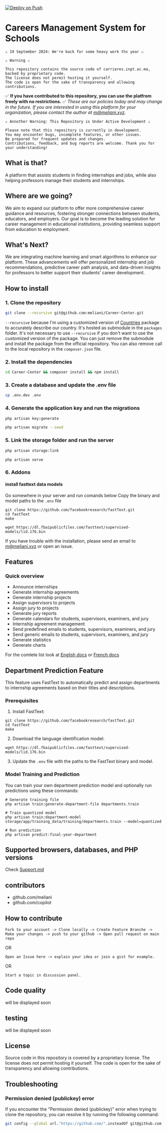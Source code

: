 [![Deploy on Push](https://github.com/meliani/Career-Center/actions/workflows/deploy.yml/badge.svg?branch=main)](https://github.com/meliani/Career-Center/actions/workflows/deploy.yml)
# Careers Management System for Schools

    ⚠️ 19 September 2024: We're back for some heavy work ths year ⚠️

    ⚠️ Warning ⚠️

    This repository contains the source code of carrieres.inpt.ac.ma, backed by proprietary code. 
    The license does not permit hosting it yourself.
    The code is open for the sake of transparency and allowing contributions.

  ✅ **If you have contributed to this repository, you can use the platfrom freely with no restrictions.** ✅
  *These are our policies today and may change in the future.*
  *If you are interested in using this platform for your organization, please contact the author at <m@meliani.xyz>.*
  
    ⚠️ Annother Warning: This Repository is Under Active Development ⚠️

    Please note that this repository is currently in development. 
    You may encounter bugs, incomplete features, or other issues.
    Be prepared for frequent updates and changes.
    Contributions, feedback, and bug reports are welcome. Thank you for your understanding!

## What is that?

A platform that assists students in finding internships and jobs, while also helping professors manage their students and internships.

## Where are we going?

We aim to expand our platform to offer more comprehensive career guidance and resources, fostering stronger connections between students, educators, and employers. Our goal is to become the leading solution for career management in educational institutions, providing seamless support from education to employment.

## What's Next?

We are integrating machine learning and smart algorithms to enhance our platform. These advancements will offer personalized internship and job recommendations, predictive career path analysis, and data-driven insights for professors to better support their students' career development.

## How to install

### 1. Clone the repository

```bash
git clone --recursive git@github.com:meliani/Career-Center.git
```

`--recursive` because I'm using a customized version of [Countries](https://github.com/parfaitementweb/filament-country-field) package to accurately describe our country. It's hosted as submodule in the `packages` folder.
It's not necessary to use `--recursive` if you don't want to use the customized version of the package. You can just remove the submodule and install the package from the official repository.
You can also remove call to the local repository in the `composer.json` file.

### 2. Install the dependencies

```bash
cd Career-Center && composer install && npm install
```

### 3. Create a database and update the .env file

```bash
cp .env.dev .env
```

### 4. Generate the application key and run the migrations

```bash
php artisan key:generate
```

```bash
php artisan migrate --seed
```

### 5. Link the storage folder and run the server

```bash
php artisan storage:link
```

```bash
php artisan serve
```

### 6. Addons

#### install fasttext data models

Go somewhere in your server and run comands below
Copy the binary and model paths to the `.env` file
    
```
git clone https://github.com/facebookresearch/fastText.git
cd fastText
make
```

```
wget https://dl.fbaipublicfiles.com/fasttext/supervised-models/lid.176.bin
```

If you have trouble with the installation, please send an email to <m@meliani.xyz> or open an issue.

## Features

### Quick overview

- Announce internships
- Generate internship agreements
- Generate internship projects
- Assign supervisors to projects
- Assign jury to projects
- Generate jury reports
- Generate calendars for students, supervisors, examiners, and jury
- Internship agreement management
- Send predefined emails to students, supervisors, examiners, and jury
- Send generic emails to students, supervisors, examiners, and jury
- Generate statistics
- Generate charts

For the comlete list look at [English docs](DOCS-EN.md) or [French docs](DOCS-FR.md)

## Department Prediction Feature

This feature uses FastText to automatically predict and assign departments to internship agreements based on their titles and descriptions.

### Prerequisites

1. Install FastText:
```
git clone https://github.com/facebookresearch/fastText.git
cd fastText
make
```

2. Download the language identification model:
```
wget https://dl.fbaipublicfiles.com/fasttext/supervised-models/lid.176.bin
```

3. Update the `.env` file with the paths to the FastText binary and model.

### Model Training and Prediction

You can train your own department prediction model and optionally run predictions using these commands:

```
# Generate training file
php artisan train:generate-department-file departments.train

# Train quantized model
php artisan train:department-model storage/app/training_data/training/departments.train --model=quantized

# Run prediction
php artisan predict:final-year-department
```

## Supported browsers, databases, and PHP versions

Check [Support.md](SUPPORT.md)

## contributors

- github.com/meliani
- github.com/copilot

## How to contribute

`Fork to your account -> Clone locally -> Create Feature Branche -> Make your changes -> push to your github -> Open pull request on main repo`

OR

`Open an Issue here -> explain your idea or join a gist for example.`

OR

`Start a topic in discussion panel.`

## Code quality

will be displayed soon

## testing

will be displayed soon

## License

Source code in this repository is covered by a proprietary license. The license does not permit hosting it yourself. The code is open for the sake of transparency and allowing contributions.

## Troubleshooting

### Permission denied (publickey) error

If you encounter the "Permission denied (publickey)" error when trying to clone the repository, you can resolve it by running the following command:

```bash
git config --global url."https://github.com/".insteadOf git@github.com:
```

